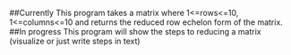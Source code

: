 ##Currently
This program takes a matrix where 1<=rows<=10, 1<=columns<=10 and returns the reduced row echelon form of the matrix.
##In progress
This program will show the steps to reducing a matrix (visualize or just write steps in text)
